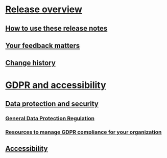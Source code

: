# [Release overview](release-overview.md)
## [How to use these release notes](how-to-use-these-release-notes.md)
## [Your feedback matters](your-feedback-matters.md)
## [Change history](change-history.md)
# [GDPR and accessibility](gdpr-and-accessibility/index.md)
## [Data protection and security](gdpr-and-accessibility/data-protection-and-security/index.md)
### [General Data Protection Regulation](gdpr-and-accessibility/data-protection-and-security/general-data-protection-regulation.md)
### [Resources to manage GDPR compliance for your organization](gdpr-and-accessibility/data-protection-and-security/resources-to-manage-gdpr-compliance-for-your-organization.md)
## [Accessibility](gdpr-and-accessibility/accessibility.md)
